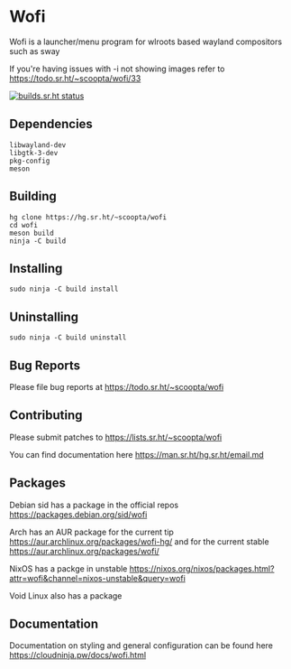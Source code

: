 # Wofi
Wofi is a launcher/menu program for wlroots based wayland compositors such as sway

If you're having issues with -i not showing images refer to https://todo.sr.ht/~scoopta/wofi/33

[![builds.sr.ht status](https://builds.sr.ht/~scoopta/wofi.svg)](https://builds.sr.ht/~scoopta/wofi?)
## Dependencies
	libwayland-dev
	libgtk-3-dev
	pkg-config
	meson
## Building
	hg clone https://hg.sr.ht/~scoopta/wofi
	cd wofi
	meson build
	ninja -C build
## Installing
	sudo ninja -C build install
## Uninstalling
	sudo ninja -C build uninstall
## Bug Reports
Please file bug reports at https://todo.sr.ht/~scoopta/wofi
## Contributing
Please submit patches to https://lists.sr.ht/~scoopta/wofi

You can find documentation here https://man.sr.ht/hg.sr.ht/email.md
## Packages
Debian sid has a package in the official repos https://packages.debian.org/sid/wofi

Arch has an AUR package for the current tip https://aur.archlinux.org/packages/wofi-hg/ and for the current stable https://aur.archlinux.org/packages/wofi/

NixOS has a packge in unstable https://nixos.org/nixos/packages.html?attr=wofi&channel=nixos-unstable&query=wofi

Void Linux also has a package
## Documentation
Documentation on styling and general configuration can be found here https://cloudninja.pw/docs/wofi.html
